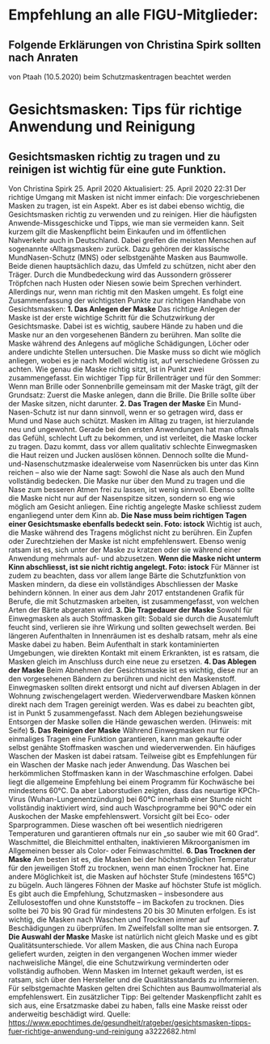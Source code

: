 # Empfehlung an alle FIGU-Mitglieder:
## Folgende Erklärungen von Christina Spirk sollten nach Anraten
von Ptaah (10.5.2020) beim Schutzmaskentragen beachtet werden
# Gesichtsmasken: Tips für richtige Anwendung und Reinigung
## Gesichtsmasken richtig zu tragen und zu reinigen ist wichtig für eine gute Funktion.
Von Christina Spirk 25. April 2020 Aktualisiert: 25. April 2020 22:31 Der richtige Umgang mit Masken ist nicht immer einfach: Die vorgeschriebenen Masken zu tragen, ist ein Aspekt. Aber es ist dabei ebenso wichtig, die Gesichtsmasken richtig zu verwenden und zu reinigen. Hier die häufigsten Anwende-Missgeschicke und Tipps, wie man sie vermeiden kann.
Seit kurzem gilt die Maskenpflicht beim Einkaufen und im öffentlichen Nahverkehr auch in Deutschland. Dabei greifen die meisten Menschen auf sogenannte ‹Alltagsmasken› zurück. Dazu gehören der klassische MundNasen-Schutz (MNS) oder selbstgenähte Masken aus Baumwolle. Beide dienen hauptsächlich dazu, das Umfeld zu schützen, nicht aber den Träger. Durch die Mundbedeckung wird das Aussondern grösserer Tröpfchen nach Husten oder Niesen sowie beim Sprechen verhindert. Allerdings nur, wenn man richtig mit den Masken umgeht. Es folgt eine Zusammenfassung der wichtigsten Punkte zur richtigen Handhabe von Gesichtsmasken:
**1. Das Anlegen der Maske**
Das richtige Anlegen der Maske ist der erste wichtige Schritt für die Schutzwirkung der Gesichtsmaske. Dabei ist es wichtig, saubere Hände zu haben und die Maske nur an den vorgesehenen Bändern zu berühren. Man sollte die Maske während des Anlegens auf mögliche Schädigungen, Löcher oder andere undichte Stellen untersuchen. Die Maske muss so dicht wie möglich anliegen, wobei es je nach Modell wichtig ist, auf verschiedene Grössen zu achten. Wie genau die Maske richtig sitzt, ist in Punkt zwei zusammengefasst.
Ein wichtiger Tipp für Brillenträger und für den Sommer: Wenn man Brille oder Sonnenbrille gemeinsam mit der Maske trägt, gilt der Grundsatz: Zuerst die Maske anlegen, dann die Brille. Die Brille sollte über der Maske sitzen, nicht darunter.
**2. Das Tragen der Maske**
Ein Mund-Nasen-Schutz ist nur dann sinnvoll, wenn er so getragen wird, dass er Mund und Nase auch schützt. Masken im Alltag zu tragen, ist hierzulande neu und ungewohnt. Gerade bei den ersten Anwendungen hat man oftmals das Gefühl, schlecht Luft zu bekommen, und ist verleitet, die Maske locker zu tragen. Dazu kommt, dass vor allem qualitativ schlechte Einwegmasken die Haut reizen und Jucken auslösen können.
Dennoch sollte die Mund- und-Nasenschutzmaske idealerweise vom Nasenrücken bis unter das Kinn reichen – also wie der Name sagt: Sowohl die Nase als auch den Mund vollständig bedecken. Die Maske nur über den Mund zu tragen und die Nase zum besseren Atmen frei zu lassen, ist wenig sinnvoll. Ebenso sollte die Maske nicht nur auf der Nasenspitze sitzen, sondern so eng wie möglich am Gesicht anliegen. Eine richtig angelegte Maske schliesst zudem enganliegend unter dem Kinn ab.
**Die Nase muss beim richtigen Tagen einer Gesichtsmaske ebenfalls bedeckt sein. Foto: istock**
Wichtig ist auch, die Maske während des Tragens möglichst nicht zu berühren. Ein Zupfen oder Zurechtziehen der Maske ist nicht empfehlenswert. Ebenso wenig ratsam ist es, sich unter der Maske zu kratzen oder sie während einer Anwendung mehrmals auf- und abzusetzen.
**Wenn die Maske nicht unterm Kinn abschliesst, ist sie nicht richtig angelegt. Foto: istock**
Für Männer ist zudem zu beachten, dass vor allem lange Bärte die Schutzfunktion von Masken mindern, da diese ein vollständiges Abschliessen der Maske behindern können. In einer aus dem Jahr 2017 entstandenen Grafik für Berufe, die mit Schutzmasken arbeiten, ist zusammengefasst, von welchen Arten der Bärte abgeraten wird.
**3. Die Tragedauer der Maske**
Sowohl für Einwegmasken als auch Stoffmasken gilt: Sobald sie durch die Ausatemluft feucht sind, verlieren sie ihre Wirkung und sollten gewechselt werden. Bei längeren Aufenthalten in Innenräumen ist es deshalb ratsam, mehr als eine Maske dabei zu haben. Beim Aufenthalt in stark kontaminierten Umgebungen, wie direkten Kontakt mit einem Erkrankten, ist es ratsam, die Masken gleich im Anschluss durch eine neue zu ersetzen.
**4. Das Ablegen der Maske**
Beim Abnehmen der Gesichtsmaske ist es wichtig, diese nur an den vorgesehenen Bändern zu berühren und nicht den Maskenstoff. Einwegmasken sollten direkt entsorgt und nicht auf diversen Ablagen in der Wohnung zwischengelagert werden. Wiederverwendbare Masken können direkt nach dem Tragen gereinigt werden. Was es dabei zu beachten gibt, ist in Punkt 5 zusammengefasst. Nach dem Ablegen beziehungsweise Entsorgen der Maske sollen die Hände gewaschen werden. (Hinweis: mit Seife)
**5. Das Reinigen der Maske**
Während Einwegmasken nur für einmaliges Tragen eine Funktion garantieren, kann man gekaufte oder selbst genähte Stoffmasken waschen und wiederverwenden. Ein häufiges Waschen der Masken ist dabei ratsam.
Teilweise gibt es Empfehlungen für ein Waschen der Maske nach jeder Anwendung. Das Waschen bei herkömmlichen Stoffmasken kann in der Waschmaschine erfolgen. Dabei liegt die allgemeine Empfehlung bei einem Programm für Kochwäsche bei mindestens 60°C. Da aber Laborstudien zeigten, dass das neuartige KPCh-Virus (Wuhan-Lungenentzündung) bei 60°C innerhalb einer Stunde nicht vollständig inaktiviert wird, sind auch Waschprogramme bei 90°C oder ein Auskochen der Maske empfehlenswert.
Vorsicht gilt bei Eco- oder Sparprogrammen. Diese waschen oft bei wesentlich niedrigeren Temperaturen und garantieren oftmals nur ein „so sauber wie mit 60 Grad“. Waschmittel, die Bleichmittel enthalten, inaktivieren Mikroorganismen im Allgemeinen besser als Color- oder Feinwaschmittel.
**6. Das Trocknen der Maske**
Am besten ist es, die Masken bei der höchstmöglichen Temperatur für den jeweiligen Stoff zu trocknen, wenn man einen Trockner hat. Eine andere Möglichkeit ist, die Masken auf höchster Stufe (mindestens 165°C) zu bügeln. Auch längeres Föhnen der Maske auf höchster Stufe ist möglich. Es gibt auch die Empfehlung, Schutzmasken – insbesondere aus Zellulosestoffen und ohne Kunststoffe – im Backofen zu trocknen. Dies sollte bei 70 bis 90 Grad für mindestens 20 bis 30 Minuten erfolgen.
Es ist wichtig, die Masken nach Waschen und Trocknen immer auf Beschädigungen zu überprüfen. Im Zweifelsfall sollte man sie entsorgen.
**7. Die Auswahl der Maske**
Maske ist natürlich nicht gleich Maske und es gibt Qualitätsunterschiede. Vor allem Masken, die aus China nach Europa geliefert wurden, zeigten in den vergangenen Wochen immer wieder nachweisliche Mängel, die eine Schutzwirkung verminderten oder vollständig aufhoben. Wenn Masken im Internet gekauft werden, ist es ratsam, sich über den Hersteller und die Qualitätsstandards zu informieren. Für selbstgemachte Masken gelten drei Schichten aus Baumwollmaterial als empfehlenswert.
Ein zusätzlicher Tipp: Bei geltender Maskenpflicht zahlt es sich aus, eine Ersatzmaske dabei zu haben, falls eine Maske reisst oder anderweitig beschädigt wird.
Quelle: https://www.epochtimes.de/gesundheit/ratgeber/gesichtsmasken-tipps-fuer-richtige-anwendung-und-reinigung a3222682.html
